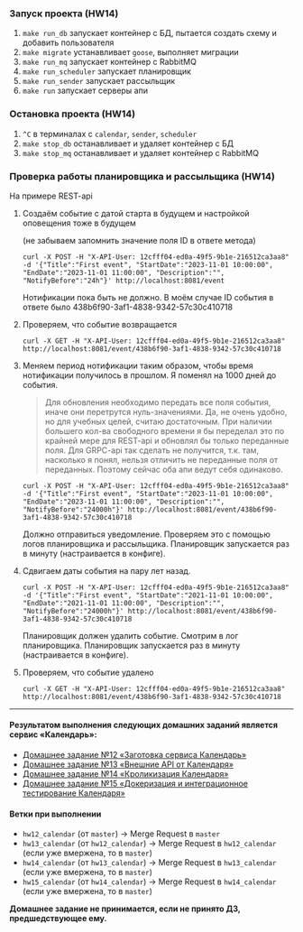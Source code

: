 ### Запуск проекта (HW14)
1) `make run_db` запускает контейнер с БД, пытается создать схему и добавить пользователя
2) `make migrate` устанавливает `goose`, выполняет миграции
3) `make run_mq` запускает контейнер с RabbitMQ
4) `make run_scheduler` запускает планировщик
5) `make run_sender` запускает рассыльщик
6) `make run` запускает серверы апи

### Остановка проекта (HW14)
1) `^С` в терминалах с `calendar`, `sender`, `scheduler`
2) `make stop_db` останавливает и удаляет контейнер с БД
3) `make stop_mq` останавливает и удаляет контейнер с RabbitMQ

### Проверка работы планировщика и рассыльщика (HW14)

На примере REST-api
1) Создаём событие c датой старта в будущем и настройкой оповещения тоже в будущем

   (не забываем запомнить значение поля ID в ответе метода)
    ```
    curl -X POST -H "X-API-User: 12cfff04-ed0a-49f5-9b1e-216512ca3aa8" -d '{"Title":"First event", "StartDate":"2023-11-01 10:00:00", "EndDate":"2023-11-01 11:00:00", "Description":"", "NotifyBefore":"24h"}' http://localhost:8081/event
    ```
    Нотификации пока быть не должно.
    В моём случае ID события в ответе было 438b6f90-3af1-4838-9342-57c30c410718


2) Проверяем, что событие возвращается
    ```
    curl -X GET -H "X-API-User: 12cfff04-ed0a-49f5-9b1e-216512ca3aa8" http://localhost:8081/event/438b6f90-3af1-4838-9342-57c30c410718
    ```

3) Меняем период нотификации таким образом, чтобы время нотификации получилось в прошлом. Я поменял на 1000 дней до события.

    > Для обновления необходимо передать все поля события, иначе они перетрутся нуль-значениями. Да, не очень удобно, но для учебных целей, считаю достаточным. При наличии большего кол-ва свободного времени я бы переделал это по крайней мере для REST-api и обновлял бы только переданные поля. Для GRPC-api так сделать не получится, т.к. там, насколько я понял, нельзя отличить не переданные поля от переданных. Поэтому сейчас оба апи ведут себя одинаково.
    ```
    curl -X POST -H "X-API-User: 12cfff04-ed0a-49f5-9b1e-216512ca3aa8" -d '{"Title":"First event", "StartDate":"2023-11-01 10:00:00", "EndDate":"2023-11-01 11:00:00", "Description":"", "NotifyBefore":"24000h"}' http://localhost:8081/event/438b6f90-3af1-4838-9342-57c30c410718
    ```
    Должно отправиться уведомление. Проверяем это с помощью логов планировщика и рассыльщика. Планировщик запускается раз в минуту (настраивается в конфиге).


4) Сдвигаем даты события на пару лет назад.
    ```
    curl -X POST -H "X-API-User: 12cfff04-ed0a-49f5-9b1e-216512ca3aa8" -d '{"Title":"First event", "StartDate":"2021-11-01 10:00:00", "EndDate":"2021-11-01 11:00:00", "Description":"", "NotifyBefore":"24000h"}' http://localhost:8081/event/438b6f90-3af1-4838-9342-57c30c410718
    ```
    Планировщик должен удалить событие. Смотрим в лог планировщика. Планировщик запускается раз в минуту (настраивается в конфиге).


5) Проверяем, что событие удалено
    ```
    curl -X GET -H "X-API-User: 12cfff04-ed0a-49f5-9b1e-216512ca3aa8" http://localhost:8081/event/438b6f90-3af1-4838-9342-57c30c410718
    ```

----
#### Результатом выполнения следующих домашних заданий является сервис «Календарь»:
- [Домашнее задание №12 «Заготовка сервиса Календарь»](./docs/12_README.md)
- [Домашнее задание №13 «Внешние API от Календаря»](./docs/13_README.md)
- [Домашнее задание №14 «Кроликизация Календаря»](./docs/14_README.md)
- [Домашнее задание №15 «Докеризация и интеграционное тестирование Календаря»](./docs/15_README.md)

#### Ветки при выполнении
- `hw12_calendar` (от `master`) -> Merge Request в `master`
- `hw13_calendar` (от `hw12_calendar`) -> Merge Request в `hw12_calendar` (если уже вмержена, то в `master`)
- `hw14_calendar` (от `hw13_calendar`) -> Merge Request в `hw13_calendar` (если уже вмержена, то в `master`)
- `hw15_calendar` (от `hw14_calendar`) -> Merge Request в `hw14_calendar` (если уже вмержена, то в `master`)

**Домашнее задание не принимается, если не принято ДЗ, предшедствующее ему.**
